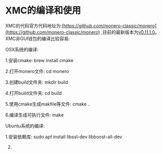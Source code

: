 # XMC的编译和使用

XMC的代码官方代码地址为:[https://github.com/monero-classic/monero](https://github.com/monero-classic/monero) ,目前的最新版本为[v0.11.1.0](https://github.com/monero-classic/monero/releases/tag/v0.11.1.0)。 XMC非GUI钱包的编译比较容易:

OSX系统的编译:

1.安装cmake: brew install cmake

2.打开monero文件: cd monero

3.创建build文件夹: mkdir build

4.打开build文件夹: cd build

5.使用cmake生成makfile等文件: cmake ..

6.编译生成可执行文件: make

Ubuntu系统的编译:

1.安装依赖库: sudo apt install libssl-dev libboost-all-dev

2.


